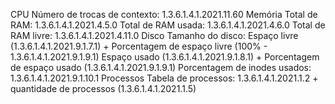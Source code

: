 
CPU
    Número de trocas de contexto: 1.3.6.1.4.1.2021.11.60
Memória 
    Total de RAM: 1.3.6.1.4.1.2021.4.5.0
    Total de RAM usada: 1.3.6.1.4.1.2021.4.6.0
    Total de RAM livre: 1.3.6.1.4.1.2021.4.11.0
Disco
    Tamanho do disco:
    Espaço livre (1.3.6.1.4.1.2021.9.1.7.1) + Porcentagem de espaço livre (100% - 1.3.6.1.4.1.2021.9.1.9.1)
    Espaço usado (1.3.6.1.4.1.2021.9.1.8.1) + Porcentagem de espaço usado (1.3.6.1.4.1.2021.9.1.9.1)
    Porcentagem de inodes usados: 1.3.6.1.4.1.2021.9.1.10.1
Processos
    Tabela de processos: 1.3.6.1.4.1.2021.1.2 + quantidade de processos (1.3.6.1.4.1.2021.1.5)